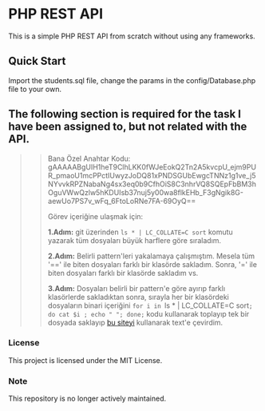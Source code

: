 # PHP REST API

This is a simple PHP REST API from scratch without using any frameworks.

## Quick Start

Import the students.sql file, change the params in the config/Database.php file to your own.

## The following section is required for the task I have been assigned to, but not related with the API.
>>Bana Özel Anahtar Kodu:
>>gAAAAABgUIH1heT9ClhLKK0fWJeEokQ2Tn2A5kvcpU_ejm9PUR_pmaoU1mcPPctIUwyzJoDQ81xPNDSGUbEwgcTNNz1g1ve_j5NYvvkRPZNabaNg4sx3eq0b9CfhOiS8C3nhrVQ8SQEpFbBM3hOguVWwQzlw5hKDUIsb37nuj5y00wa8flkEHb_F3gNgik8G-aewUo7PS7v_wFq_6FtoLoRNe7FA-69OyQ==
>>
>>Görev içeriğine ulaşmak için:
>>
>>**1.Adım:** git üzerinden `ls * | LC_COLLATE=C sort` komutu yazarak tüm dosyaları büyük harflere göre sıraladım.   
>>
>>**2.Adım:** Belirli pattern'leri yakalamaya çalışmıştım. Mesela tüm '==' ile biten dosyaları farklı bir klasörde sakladım. Sonra, '=' ile biten dosyaları farklı bir klasörde sakladım vs.
>>
>>**3.Adım:** Dosyaları belirli bir pattern'e göre ayırıp farklı klasörlerde sakladıktan sonra, sırayla her bir klasördeki dosyaların binari içeriğini `for i in `ls * | LC_COLLATE=C sort`; do cat $i ; echo " "; done;` kodu kullanarak toplayıp tek bir dosyada saklayıp [bu siteyi](https://www.rapidtables.com/convert/number/binary-to-ascii.html) kullanarak text'e çevirdim.

### License

This project is licensed under the MIT License.

### Note

This repository is no longer actively maintained.
